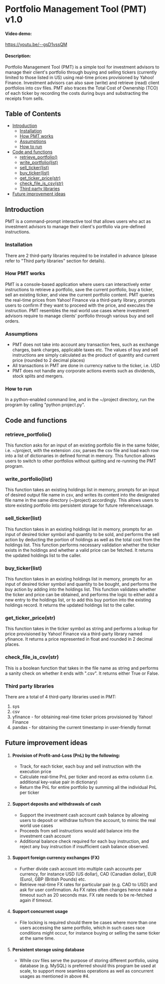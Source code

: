 # Portfolio Management Tool (PMT) v1.0
#### Video demo:
https://youtu.be/--gsD1vssQM

#### Description:
Portfolio Management Tool (PMT) is a simple tool for investment advisors to manage their client's portfolio through buying and selling tickers (currently limited to those listed in US) using real-time prices provisioned by Yahoo! Finance. Investment advisors can also save (write) and retrieve (read) client portfolios into csv files. PMT also traces the Total Cost of Ownership (TCO) of each ticker by recording the costs during buys and substracting the receipts from sells.

## Table of Contents
- [Introduction](#introduction)
   - [Installation](#installation)
   - [How PMT works](#how-pmt-works)
   - [Assumptions](#assumptions)
   - [How to run](#how-to-run)
- [Code and functions](#code-and-functions)
   - [retrieve_portfolio()](#retrieve_portfolio)
   - [write_portfolio(list)](#write_portfolio(list))
   - [sell_ticker(list)](#sell_ticker(list))
   - [buy_ticker(list)](#buy_ticker(list))
   - [get_ticker_price(str)](#get_ticker_price(str))
   - [check_file_is_csv(str)](#check_file_is_csv(str))
   - [Third party libraries](#third-party-libraries)
- [Future improvement ideas](#future-improvement-ideas)

## Introduction
PMT is a command-prompt interactive tool that allows users who act as investment advisors to manage their client's portfolio via pre-defined instructions.

### Installation
There are 2 third-party libraries required to be installed in advance (please refer to "Third party libraries" section for details).

### How PMT works
PMT is a console-based application where users can interactively enter instructions to retrieve a portfolio, save the current portfolio, buy a ticker, sell an existing ticker, and view the current portfolio content. PMT queries the real-time prices from Yahoo! Finance via a third-party library, prompts users to confirm if they want to proceed with the price, and executes the instruction. PMT resembles the real world use cases where investment advisors require to manage clients' portfolio through various buy and sell orders.

### Assumptions
- PMT does not take into account any transaction fees, such as exchange charges, bank charges, applicable taxes etc. The values of buy and sell instructions are simply calculated as the product of quantity and current price (rounded to 2 decimal places)
- All transactions in PMT are done in currency native to the ticker, i.e. USD
- PMT does not handle any corporate actions events such as dividends, stock splits and mergers.

### How to run
In a python-enabled command line, and in the ~/project directory, run the program by calling "python project.py".

## Code and functions

### retrieve_portfolio()
This function asks for an input of an existing portfolio file in the same folder, i.e. ~/project, with the extension .csv, parses the csv file and load each row into a list of dictionaries in defined format in memory. This function allows users to switch to other portfolios without quitting and re-running the PMT program.

### write_portfolio(list)
This function takes an existing holdings list in memory, prompts for an input of desired output file name in csv, and writes its content into the designated file name in the same directory (~/project) accordingly. This allows users to store existing portfolio into persistent storage for future reference/usage.

### sell_ticker(list)
This function takes in an existing holdings list in memory, prompts for an input of desired ticker symbol and quantity to be sold, and performs the sell action by deducting the portion of holdings as well as the total cost from the holdings list. This function performs necessary validation whether the ticker exists in the holdings and whether a valid price can be fetched. It returns the updated holdings list to the caller.

### buy_ticker(list)
This function takes in an existing holdings list in memory, prompts for an input of desired ticker symbol and quantity to be bought, and performs the buy action by adding into the holdings list.  This function validates whether the ticker and price can be obtained, and performs the logic to either add a new entry to the holdings list, or to add this buy portion into the existing holdings record. It returns the updated holdings list to the caller.

### get_ticker_price(str)
This function takes in the ticker symbol as string and performs a lookup for price provisioned by Yahoo! Finance via a third-party library named yfinance. It returns a price represented in float and rounded in 2 decimal places.

### check_file_is_csv(str)
This is a boolean function that takes in the file name as string and performs a sanity check on whether it ends with ".csv". It returns either True or False.

### Third party libraries
There are a total of 4 third-party libraries used in PMT:
1. sys
2. csv
3. yfinance - for obtaining real-time ticker prices provisioned by Yahoo! Finance
4. pandas - for obtaining the current timestamp in user-friendly format

## Future improvement ideas
1. #### Provision of Profit-and-Loss (PnL) by the following:
    - Track, for each ticker, each buy and sell instruction with the execution price
    - Calculate real-time PnL per ticker and record as extra column (i.e. additional key-value pair in dictionary)
    - Return the PnL for entire portfolio by summing all the individual PnL per ticker
2. #### Support deposits and withdrawals of cash
    - Support the investment cash account cash balance by allowing users to deposit or withdraw to/from the account, to mimic the real world use cases
    - Proceeds from sell instructions would add balance into the investment cash account
    - Additional balance check required for each buy instruction, and reject any buy instruction if insufficient cash balance observed.
3. #### Support foreign currency exchanges (FX)
    - Further divide cash account into multiple cash accounts per currency, for instance USD (US dollar), CAD (Canadian dollar), EUR (Euro), GBP (British Pounds) etc.
    - Retrieve real-time FX rates for particular pair (e.g. CAD to USD) and ask for user confirmation.  As FX rates often changes hence make a timeout such as 20 seconds max. FX rate needs to be re-fetched again if timeout.
4. #### Support concurrent usage
    - File locking is required should there be cases where more than one users accessing the same portfolio, which in such cases race conditions might occur, for instance buying or selling the same ticker at the same time.
5. #### Persistent storage using database
    - While csv files serve the purpose of storing different portfolio, using database (e.g. MySQL) is preferred should this program be used at  scale, to support more seamless operations as well as concurrent usages as mentioned in above #4.
